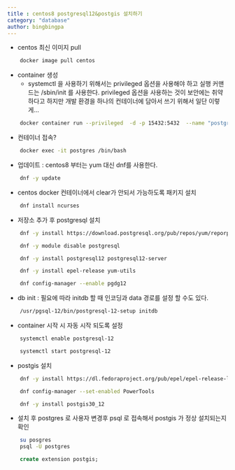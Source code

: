 ```yaml
---
title : centos8 postgresql12&postgis 설치하기
category: "database"
author: bingbingpa
---
```




- centos 최신 이미지 pull
~~~ bash
    docker image pull centos
~~~
- container 생성
    - systemctl 을 사용하기 위해서는 privileged 옵션을 사용해야 하고 실행 커맨드는 /sbin/init 를 사용한다. privileged 옵션을 사용하는 것이 보안에는 취약하다고 하지만 개발 환경을 하나의 컨테이너에 담아서 쓰기 위해서 일단 이렇게...
~~~ bash
    docker container run --privileged  -d -p 15432:5432  --name "postgres" centos /sbin/init
~~~
- 컨테이너 접속?
~~~ bash
    docker exec -it postgres /bin/bash
~~~
- 업데이트 : centos8 부터는 yum 대신 dnf를 사용한다.
~~~ bash
    dnf -y update
~~~
- centos docker 컨테이너에서 clear가 안되서 가능하도록 패키지 설치
~~~ bash
    dnf install ncurses
~~~
- 저장소 추가 후 postgresql 설치
~~~ bash
    dnf -y install https://download.postgresql.org/pub/repos/yum/reporpms/EL-8-x86_64/pgdg-redhat-repo-latest.noarch.rpm
~~~
~~~ bash
    dnf -y module disable postgresql
~~~
~~~ bash
    dnf -y install postgresql12 postgresql12-server
~~~
~~~ bash
    dnf -y install epel-release yum-utils
~~~
~~~ bash
    dnf config-manager --enable pgdg12
~~~
- db init : 필요에 따라 initdb 할 때 인코딩과 data 경로를 설정 할 수도 있다.
~~~ bash
    /usr/pgsql-12/bin/postgresql-12-setup initdb
~~~
- container 시작 시 자동 시작 되도록 설정
~~~ bash
    systemctl enable postgresql-12
~~~
~~~ bash
    systemctl start postgresql-12
~~~
- postgis 설치
~~~ bash
    dnf -y install https://dl.fedoraproject.org/pub/epel/epel-release-latest-8.noarch.rpm
~~~
~~~ bash
    dnf config-manager --set-enabled PowerTools
~~~
~~~ bash
    dnf -y install postgis30_12
~~~
- 설치 후 postgres 로 사용자 변경후 psql 로 접속해서 postgis 가 정상 설치되는지 확인
~~~ bash
    su posgres
    psql -U postgres
~~~
~~~ sql
    create extension postgis;
~~~
